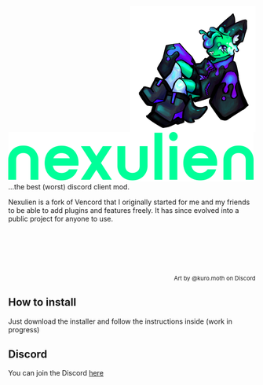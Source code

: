 <img src="https://raw.githubusercontent.com/Nexulien/Assets/refs/heads/main/lyra.png" height="256px" align="right"></img>

<p>
<img alt="Nexulien" src="https://raw.githubusercontent.com/Nexulien/Assets/refs/heads/main/nexulien.svg"><br>
...the best (worst) discord client mod.
<br>
</p>

Nexulien is a fork of Vencord that I originally started for me and my friends to be able to add plugins and features freely. It has since evolved into a public project for anyone to use.
<br>
<br>
<br>
<br>
<br>
<br>
<p align="right"><sub>Art by @kuro.moth on Discord</sub></p>

## How to install
Just download the installer and follow the instructions inside (work in progress)

## Discord
You can join the Discord [here](https://discord.gg/VS2wePpjnt)
